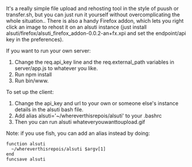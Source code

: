 It's a really simple file upload and rehosting tool in the style of puush or transfer.sh, but you can just run it yourself without overcomplicating the whole situation.. There is also a handy Firefox addon, which lets you right click an image to rehost it on an alsuti instance (just install  alsuti/firefox/alsuti_firefox_addon-0.0.2-an+fx.xpi and set the endpoint/api key in the preferences).

If you want to run your own server:

1. Change the req.api_key line and the req.external_path variables in server/app.js to whatever you like.
2. Run npm install
3. Run bin/www.

To set up the client: 

1. Change the api_key and url to your own or someone else's instance details in the alsuti bash file.
2. Add alias alsuti='~/whereverthisrepois/alsuti' to your .bashrc
3. Then you can run alsuti whateveryouwanttoupload.gif

Note: if you use fish, you can add an alias instead by doing:

```
function alsuti
  ~/whereverthisrepois/alsuti $argv[1]
end
funcsave alsuti
```

